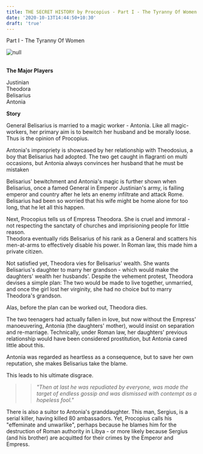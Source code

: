 ```yaml
---
title: THE SECRET HISTORY by Procopius - Part I - The Tyranny Of Women
date: '2020-10-13T14:44:50+10:30'
draft: 'true'
---
```

Part I - The Tyranny Of Women

![null](/images/uploads/438px-theodora_mosaic_-_basilica_san_vitale_-ravenna-_v2.jpg)

\
**The Major Players**

Justinian \
Theodora\
Belisarius\
Antonia

**Story**

General Belisarius is married to a magic worker - Antonia. Like all magic-workers, her primary aim is to bewitch her husband and be morally loose. Thus is the opinion of Procopius.

Antonia's impropriety is showcased by her relationship with Theodosius, a boy that Belisarius had adopted. The two get caught in flagranti on multi occasions, but Antonia always convinces her husband that he must be mistaken

Belisarius' bewitchment and Antonia's magic is further shown when Belisarius, once a famed General in Emperor Justinian's army, is failing emperor and country after he lets an enemy infiltrate and attack Rome. Belisarius had been so worried that his wife might be home alone for too long, that he let all this happen.

Next, Procopius tells us of Empress Theodora. She is cruel and immoral - not respecting the sanctaty of churches and imprisioning people for little reason. \
Theodora eventually rids Belisarius of his rank as a General and scatters his men-at-arms to effectively disable his power. In Roman law, this made him a private citizen.

Not satisfied yet, Theodora vies for Belisarius' wealth. She wants Belisarius's daughter to marry her grandson - which would make the daughters' wealth her husbands'. Despite the vehement protest, Theodora devises a simple plan: The two would be made to live together, unmarried, and once the girl lost her virginity, she had no choice but to marry Theodora's grandson.

Alas, before the plan can be worked out, Theodora dies.

The two teenagers had actually fallen in love, but now without the Empress' manoeuvering, Antonia (the daughters' mother), would insist on separation and re-marriage. Technically, under Roman law, her daughters' previous relationship would have been considered prostitution, but Antonia cared little about this.

Antonia was regarded as heartless as a consequence, but to save her own reputation, she makes Belisarius take the blame.

This leads to his ultimate disgrace.

> > _"Then at last he was repudiated by everyone, was made the target of endless gossip and was dismissed with contempt as a hopeless fool."_

There is also a suitor to Antonia's granddaughter. This man, Sergius, is a serial killer, having killed 80 ambassadors. Yet, Procopius calls his "effeminate and unwarlike", perhaps because he blames him for the destruction of Roman authority in Libya - or more likely because Sergius (and his brother) are acquitted for their crimes by the Emperor and Empress.
